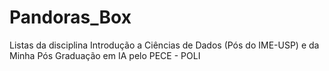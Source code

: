 # Pandoras_Box
Listas da disciplina Introdução a Ciências de Dados (Pós do IME-USP) e da Minha Pós Graduação em IA pelo PECE - POLI
